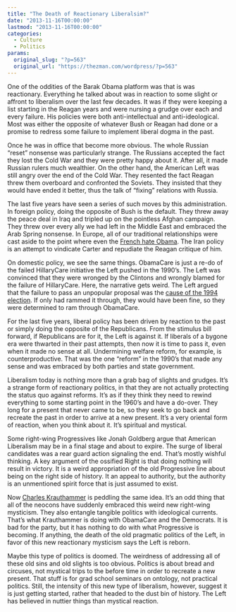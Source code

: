 ```yaml
---
title: "The Death of Reactionary Liberalsim?"
date: "2013-11-16T00:00:00"
lastmod: "2013-11-16T00:00:00"
categories:
  - Culture
  - Politics
params:
  original_slug: "?p=563"
  original_url: "https://thezman.com/wordpress/?p=563"
---
```


One of the oddities of the Barak Obama platform was that is was
reactionary. Everything he talked about was in reaction to some slight
or affront to liberalism over the last few decades. It was if they were
keeping a list starting in the Reagan years and were nursing a grudge
over each and every failure. His policies were both anti-intellectual
and anti-ideological. Most was either the opposite of whatever Bush or
Reagan had done or a promise to redress some failure to implement
liberal dogma in the past.

Once he was in office that become more obvious. The whole Russian
“reset” nonsense was particularly strange. The Russians accepted the
fact they lost the Cold War and they were pretty happy about it. After
all, it made Russian rulers much wealthier. On the other hand, the
American Left was still angry over the end of the Cold War. They
resented the fact Reagan threw them overboard and confronted the
Soviets. They insisted that they would have ended it better, thus the
talk of “fixing” relations with Russia.

The last five years have seen a series of such moves by this
administration. In foreign policy, doing the opposite of Bush is the
default. They threw away the peace deal in Iraq and tripled up on the
pointless Afghan campaign. They threw over every ally we had left in the
Middle East and embraced the Arab Spring nonsense. In Europe, all of our
traditional relationships were cast aside to the point where even the
[French hate
Obama](http://www.newsmax.com/Newsfront/france-iran-fools-bargain/2013/11/09/id/535782).
The Iran policy is an attempt to vindicate Carter and repudiate the
Reagan critique of him.

On domestic policy, we see the same things. ObamaCare is just a re-do of
the failed HillaryCare initiative the Left pushed in the 1990’s. The
Left was convinced that they were wronged by the Clintons and wrongly
blamed for the failure of HillaryCare. Here, the narrative gets weird.
The Left argued that the failure to pass an unpopular proposal was the
[cause of the 1994 election](http://prospect.org/article/lessons-94). If
only had rammed it through, they would have been fine, so they were
determined to ram through ObamaCare.

For the last five years, liberal policy has been driven by reaction to
the past or simply doing the opposite of the Republicans. From the
stimulus bill forward, if Republicans are for it, the Left is against
it. If liberals of a bygone era were thwarted in their past attempts,
then now it is time to pass it, even when it made no sense at all.
Undermining welfare reform, for example, is counterproductive. That was
the one “reform” in the 1990’s that made any sense and was embraced by
both parties and state government.

Liberalism today is nothing more than a grab bag of slights and grudges.
It’s a strange form of reactionary politics, in that they are not
actually protecting the status quo against reforms. It’s as if they
think they need to rewind everything to some starting point in the
1960’s and have a do-over. They long for a present that never came to
be, so they seek to go back and recreate the past in order to arrive at
a new present. It’s a very oriental form of reaction, when you think
about it. It’s spiritual and mystical.

Some right-wing Progressives like Jonah Goldberg argue that American
Liberalism may be in a final stage and about to expire. The surge of
liberal candidates was a rear guard action signaling the end. That’s
mostly wishful thinking. A key argument of the ossified Right is that
doing nothing will result in victory. It is a weird appropriation of the
old Progressive line about being on the right side of history. It an
appeal to authority, but the authority is an unmentioned spirit force
that is just assumed to exist.

Now <a
href="https://www.politico.com/story/2013/11/charles-krauthammer-obamacare-liberals-099785"
rel="noopener" target="_blank">Charles Krauthammer</a> is peddling the
same idea. It’s an odd thing that all of the neocons have suddenly
embraced this weird new right-wing mysticism. They also entangle
tangible politics with ideological currents. That’s what Krauthammer is
doing with ObamaCare and the Democrats. It is bad for the party, but it
has nothing to do with what Progressive is becoming. If anything, the
death of the old pragmatic politics of the Left, in favor of this new
reactionary mysticism says the Left is reborn.

Maybe this type of politics is doomed. The weirdness of addressing all
of these old sins and old slights is too obvious. Politics is about
bread and circuses, not mystical trips to the before time in order to
recreate a new present. That stuff is for grad school seminars on
ontology, not practical politics. Still, the intensity of this new type
of liberalism, however, suggest it is just getting started, rather that
headed to the dust bin of history. The Left has believed in nuttier
things than mystical reaction.
